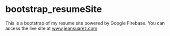 # bootstrap_resumeSite
This is  a bootstrap of my resume site powered by Google Firebase. You can access the live site at www.jeansuarez.com
